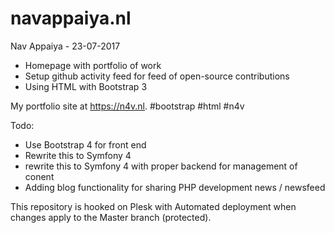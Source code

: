 # navappaiya.nl

Nav Appaiya - 23-07-2017

- Homepage with portfolio of work
- Setup github activity feed for feed of open-source contributions
- Using HTML with Bootstrap 3

 
My portfolio site at https://n4v.nl. #bootstrap #html #n4v
 

Todo:
- Use Bootstrap 4 for front end 
- Rewrite this to Symfony 4 
- rewrite this to Symfony 4 with proper backend for management of conent
- Adding blog functionality for sharing PHP development news / newsfeed

This repository is hooked on Plesk with Automated deployment when changes apply to the Master branch (protected).  
